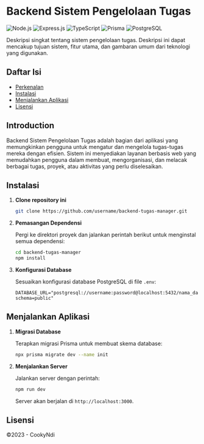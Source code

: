 # Backend Sistem Pengelolaan Tugas

![Node.js](https://img.shields.io/badge/Node.js-v14.17.0-green.svg)
![Express.js](https://img.shields.io/badge/Express.js-v4.17.1-green.svg)
![TypeScript](https://img.shields.io/badge/TypeScript-v4.4.3-blue.svg)
![Prisma](https://img.shields.io/badge/Prisma-v3.12.1-orange.svg)
![PostgreSQL](https://img.shields.io/badge/PostgreSQL-v13.4-blue.svg)

Deskripsi singkat tentang sistem pengelolaan tugas. Deskripsi ini dapat mencakup tujuan sistem, fitur utama, dan gambaran umum dari teknologi yang digunakan.

## Daftar Isi
- [Perkenalan](#introduction)
- [Instalasi](#instalasi)
- [Menjalankan Aplikasi](#menjalankan-aplikasi)
- [Lisensi](#lisensi)

## Introduction

Backend Sistem Pengelolaan Tugas adalah bagian dari aplikasi yang memungkinkan pengguna untuk mengatur dan mengelola tugas-tugas mereka dengan efisien. Sistem ini menyediakan layanan berbasis web yang memudahkan pengguna dalam membuat, mengorganisasi, dan melacak berbagai tugas, proyek, atau aktivitas yang perlu diselesaikan.

## Instalasi

1. **Clone repository ini**
   
    ```bash
    git clone https://github.com/username/backend-tugas-manager.git
    ```

2. **Pemasangan Dependensi**

    Pergi ke direktori proyek dan jalankan perintah berikut untuk menginstal semua dependensi:

    ```bash
    cd backend-tugas-manager
    npm install
    ```

3. **Konfigurasi Database**

    Sesuaikan konfigurasi database PostgreSQL di file `.env`:

    ```plaintext
    DATABASE_URL="postgresql://username:password@localhost:5432/nama_database?schema=public"
    ```

## Menjalankan Aplikasi

1. **Migrasi Database**

    Terapkan migrasi Prisma untuk membuat skema database:

    ```bash
    npx prisma migrate dev --name init
    ```

2. **Menjalankan Server**

    Jalankan server dengan perintah:

    ```bash
    npm run dev
    ```

    Server akan berjalan di `http://localhost:3000`.

## Lisensi
©2023 - CookyNdi